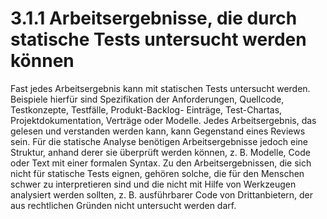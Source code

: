 # 3.1.1 Arbeitsergebnisse, die durch statische Tests untersucht werden können

Fast jedes Arbeitsergebnis kann mit statischen Tests untersucht werden. Beispiele hierfür sind
Spezifikation der Anforderungen, Quellcode, Testkonzepte, Testfälle, Produkt-Backlog-
Einträge, Test-Chartas, Projektdokumentation, Verträge oder Modelle.
Jedes Arbeitsergebnis, das gelesen und verstanden werden kann, kann Gegenstand eines
Reviews sein. Für die statische Analyse benötigen Arbeitsergebnisse jedoch eine Struktur,
anhand derer sie überprüft werden können, z. B. Modelle, Code oder Text mit einer formalen
Syntax.
Zu den Arbeitsergebnissen, die sich nicht für statische Tests eignen, gehören solche, die für
den Menschen schwer zu interpretieren sind und die nicht mit Hilfe von Werkzeugen analysiert
werden sollten, z. B. ausführbarer Code von Drittanbietern, der aus rechtlichen Gründen nicht
untersucht werden darf.